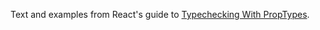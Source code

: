 Text and examples from React's guide to [Typechecking With PropTypes](https://reactjs.org/docs/typechecking-with-proptypes.html).